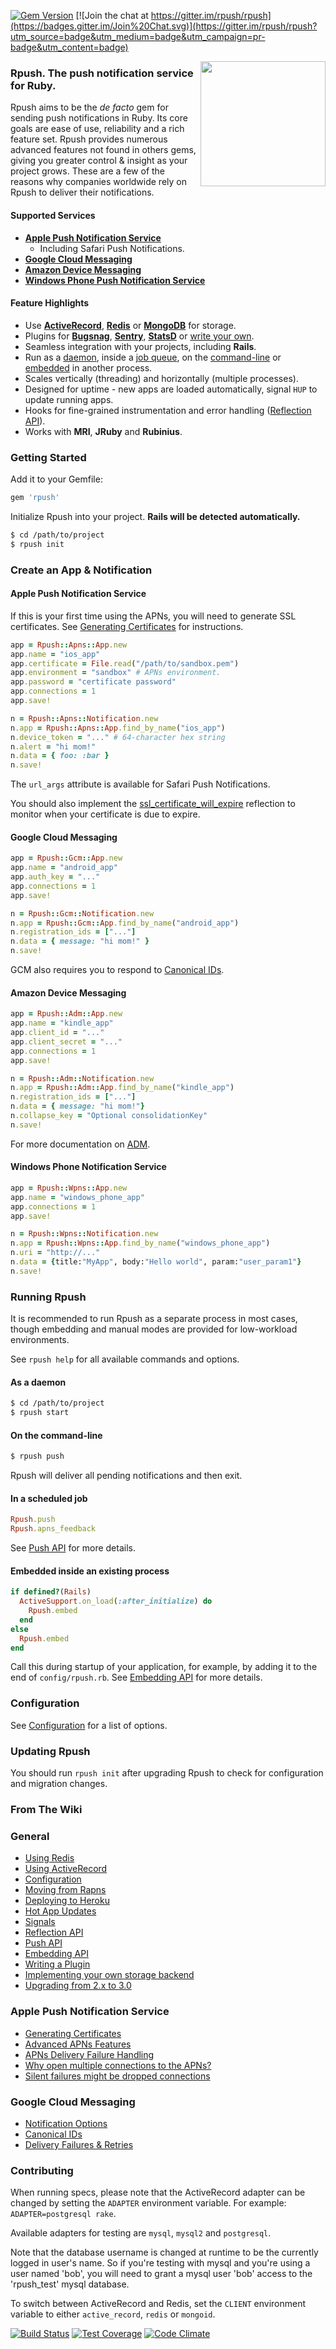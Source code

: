 [![Gem Version](https://badge.fury.io/rb/rpush.svg)](http://badge.fury.io/rb/rpush)
[![Join the chat at https://gitter.im/rpush/rpush](https://badges.gitter.im/Join%20Chat.svg)](https://gitter.im/rpush/rpush?utm_source=badge&utm_medium=badge&utm_campaign=pr-badge&utm_content=badge)

<img src="https://raw.github.com/rpush/rpush/master/logo.png" align="right" width="200px" />

### Rpush. The push notification service for Ruby.

Rpush aims to be the *de facto* gem for sending push notifications in Ruby. Its core goals are ease of use, reliability and a rich feature set. Rpush provides numerous advanced features not found in others gems, giving you greater control & insight as your project grows. These are a few of the reasons why companies worldwide rely on Rpush to deliver their notifications.

#### Supported Services

  * [**Apple Push Notification Service**](#apple-push-notification-service)
    * Including Safari Push Notifications.
  * [**Google Cloud Messaging**](#google-cloud-messaging)
  * [**Amazon Device Messaging**](#amazon-device-messaging)
  * [**Windows Phone Push Notification Service**](#windows-phone-notification-service)

#### Feature Highlights

* Use [**ActiveRecord**](https://github.com/rpush/rpush/wiki/Using-ActiveRecord), [**Redis**](https://github.com/rpush/rpush/wiki/Using-Redis) or [**MongoDB**](https://github.com/rpush/rpush/wiki/Using-Mongodb) for storage.
* Plugins for [**Bugsnag**](https://github.com/rpush/rpush-plugin-bugsnag),
[**Sentry**](https://github.com/rpush/rpush-plugin-sentry), [**StatsD**](https://github.com/rpush/rpush-plugin-statsd) or [write your own](https://github.com/rpush/rpush/wiki/Writing-a-Plugin).
* Seamless integration with your projects, including **Rails**.
* Run as a [daemon](https://github.com/rpush/rpush#as-a-daemon-recommended), inside a [job queue](https://github.com/rpush/rpush/wiki/Push-API), on the [command-line](https://github.com/rpush/rpush#on-the-command-line) or [embedded](https://github.com/rpush/rpush/wiki/Embedding-API) in another process.
* Scales vertically (threading) and horizontally (multiple processes).
* Designed for uptime - new apps are loaded automatically, signal `HUP` to update running apps.
* Hooks for fine-grained instrumentation and error handling ([Reflection API](https://github.com/rpush/rpush/wiki/Reflection-API)).
* Works with **MRI**, **JRuby** and **Rubinius**.


### Getting Started

Add it to your Gemfile:

```ruby
gem 'rpush'
```

Initialize Rpush into your project. **Rails will be detected automatically.**

```sh
$ cd /path/to/project
$ rpush init
```

### Create an App & Notification

#### Apple Push Notification Service

If this is your first time using the APNs, you will need to generate SSL certificates. See [Generating Certificates](https://github.com/rpush/rpush/wiki/Generating-Certificates) for instructions.

```ruby
app = Rpush::Apns::App.new
app.name = "ios_app"
app.certificate = File.read("/path/to/sandbox.pem")
app.environment = "sandbox" # APNs environment.
app.password = "certificate password"
app.connections = 1
app.save!
```

```ruby
n = Rpush::Apns::Notification.new
n.app = Rpush::Apns::App.find_by_name("ios_app")
n.device_token = "..." # 64-character hex string
n.alert = "hi mom!"
n.data = { foo: :bar }
n.save!
```

The `url_args` attribute is available for Safari Push Notifications.

You should also implement the [ssl_certificate_will_expire](https://github.com/rpush/rpush/wiki/Reflection-API) reflection to monitor when your certificate is due to expire.

#### Google Cloud Messaging

```ruby
app = Rpush::Gcm::App.new
app.name = "android_app"
app.auth_key = "..."
app.connections = 1
app.save!
```

```ruby
n = Rpush::Gcm::Notification.new
n.app = Rpush::Gcm::App.find_by_name("android_app")
n.registration_ids = ["..."]
n.data = { message: "hi mom!" }
n.save!
```

GCM also requires you to respond to [Canonical IDs](https://github.com/rpush/rpush/wiki/Canonical-IDs).

#### Amazon Device Messaging

```ruby
app = Rpush::Adm::App.new
app.name = "kindle_app"
app.client_id = "..."
app.client_secret = "..."
app.connections = 1
app.save!
```

```ruby
n = Rpush::Adm::Notification.new
n.app = Rpush::Adm::App.find_by_name("kindle_app")
n.registration_ids = ["..."]
n.data = { message: "hi mom!"}
n.collapse_key = "Optional consolidationKey"
n.save!
```

For more documentation on [ADM](https://developer.amazon.com/sdk/adm.html).

#### Windows Phone Notification Service

```ruby
app = Rpush::Wpns::App.new
app.name = "windows_phone_app"
app.connections = 1
app.save!
```

```ruby
n = Rpush::Wpns::Notification.new
n.app = Rpush::Wpns::App.find_by_name("windows_phone_app")
n.uri = "http://..."
n.data = {title:"MyApp", body:"Hello world", param:"user_param1"}
n.save!
```

### Running Rpush

It is recommended to run Rpush as a separate process in most cases, though embedding and manual modes are provided for low-workload environments.

See `rpush help` for all available commands and options.

#### As a daemon

```sh
$ cd /path/to/project
$ rpush start
```

#### On the command-line

```sh
$ rpush push
```

Rpush will deliver all pending notifications and then exit.

#### In a scheduled job

```ruby
Rpush.push
Rpush.apns_feedback
```

See [Push API](https://github.com/rpush/rpush/wiki/Push-API) for more details.

#### Embedded inside an existing process

```ruby
if defined?(Rails)
  ActiveSupport.on_load(:after_initialize) do
    Rpush.embed
  end
else
  Rpush.embed
end
```

Call this during startup of your application, for example, by adding it to the end of `config/rpush.rb`. See [Embedding API](https://github.com/rpush/rpush/wiki/Embedding-API) for more details.

### Configuration

See [Configuration](https://github.com/rpush/rpush/wiki/Configuration) for a list of options.

### Updating Rpush

You should run `rpush init` after upgrading Rpush to check for configuration and migration changes.

### From The Wiki

### General
* [Using Redis](https://github.com/rpush/rpush/wiki/Using-Redis)
* [Using ActiveRecord](https://github.com/rpush/rpush/wiki/Using-ActiveRecord)
* [Configuration](https://github.com/rpush/rpush/wiki/Configuration)
* [Moving from Rapns](https://github.com/rpush/rpush/wiki/Moving-from-Rapns-to-Rpush)
* [Deploying to Heroku](https://github.com/rpush/rpush/wiki/Heroku)
* [Hot App Updates](https://github.com/rpush/rpush/wiki/Hot-App-Updates)
* [Signals](https://github.com/rpush/rpush/wiki/Signals)
* [Reflection API](https://github.com/rpush/rpush/wiki/Reflection-API)
* [Push API](https://github.com/rpush/rpush/wiki/Push-API)
* [Embedding API](https://github.com/rpush/rpush/wiki/Embedding-API)
* [Writing a Plugin](https://github.com/rpush/rpush/wiki/Writing-a-Plugin)
* [Implementing your own storage backend](https://github.com/rpush/rpush/wiki/Implementing-your-own-storage-backend)
* [Upgrading from 2.x to 3.0](https://github.com/rpush/rpush/wiki/Upgrading-from-version-2.x-to-3.0)

### Apple Push Notification Service
* [Generating Certificates](https://github.com/rpush/rpush/wiki/Generating-Certificates)
* [Advanced APNs Features](https://github.com/rpush/rpush/wiki/Advanced-APNs-Features)
* [APNs Delivery Failure Handling](https://github.com/rpush/rpush/wiki/APNs-Delivery-Failure-Handling)
* [Why open multiple connections to the APNs?](https://github.com/rpush/rpush/wiki/Why-open-multiple-connections-to-the-APNs%3F)
* [Silent failures might be dropped connections](https://github.com/rpush/rpush/wiki/Dropped-connections)

### Google Cloud Messaging
* [Notification Options](https://github.com/rpush/rpush/wiki/GCM-Notification-Options)
* [Canonical IDs](https://github.com/rpush/rpush/wiki/Canonical-IDs)
* [Delivery Failures & Retries](https://github.com/rpush/rpush/wiki/Delivery-Failures-&-Retries)

### Contributing

When running specs, please note that the ActiveRecord adapter can be changed by setting the `ADAPTER` environment variable. For example: `ADAPTER=postgresql rake`.

Available adapters for testing are `mysql`, `mysql2` and `postgresql`.

Note that the database username is changed at runtime to be the currently logged in user's name. So if you're testing
with mysql and you're using a user named 'bob', you will need to grant a mysql user 'bob' access to the 'rpush_test'
mysql database.

To switch between ActiveRecord and Redis, set the `CLIENT` environment variable to either `active_record`, `redis` or `mongoid`.


[![Build Status](https://secure.travis-ci.org/rpush/rpush.svg?branch=master)](http://travis-ci.org/rpush/rpush)
[![Test Coverage](https://codeclimate.com/github/rpush/rpush/badges/coverage.svg)](https://codeclimate.com/github/rpush/rpush)
[![Code Climate](https://codeclimate.com/github/rpush/rpush/badges/gpa.svg)](https://codeclimate.com/github/rpush/rpush)
